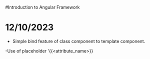 #Introduction to Angular Framework

# 12/10/2023

- Simple bind feature of class component to template component.

-Use of placeholder '{{<attribute_name>}}